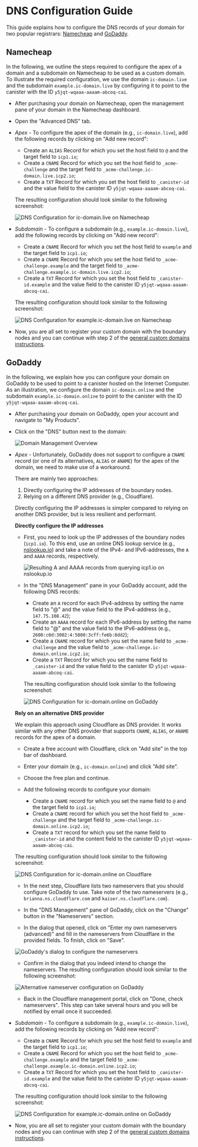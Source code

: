 # DNS Configuration Guide

This guide explains how to configure the DNS records of your domain for two popular
registrars: [Namecheap](#namecheap) and [GoDaddy](#godaddy).

## Namecheap

In the following, we outline the steps required to configure the apex of a domain and
a subdomain on Namecheap to be used as a custom domain. To illustrate the required
configuration, we use the domain `ic-domain.live` and the subdomain `example.ic-domain.live`
by configuring it to point to the canister with the ID `y5jqt-wqaaa-aaaam-abcoq-cai`.

* After purchasing your domain on Namecheap, open the management pane of your
domain in the Namecheap dashboard.

* Open the "Advanced DNS" tab.

* _Apex_ - To configure the apex of the domain (e.g., `ic-domain.live`), add the following records by
clicking on "Add new record":
  * Create an `ALIAS` Record for which you set the host field to `@` and the target field to `icp1.io`;
  * Create a `CNAME` Record for which you set the host field to `_acme-challenge` and the target field to `_acme-challenge.ic-domain.live.icp2.io`;
  * Create a `TXT` Record for which you set the host field to `_canister-id` and the value field to the canister ID `y5jqt-wqaaa-aaaam-abcoq-cai`.

  The resulting configuration should look similar to the following screenshot:

  ![DNS Configuration for `ic-domain.live` on Namecheap](namecheap-apex.png)

* _Subdomain_ - To configure a subdomain (e.g., `example.ic-domain.live`), add the following records
by clicking on "Add new record":
  * Create a `CNAME` Record for which you set the host field to `example` and the target field to `icp1.io`;
  * Create a `CNAME` Record for which you set the host field to `_acme-challenge.example` and the target field to `_acme-challenge.example.ic-domain.live.icp2.io`;
  * Create a `TXT` Record for which you set the host field to `_canister-id.example` and the value field to the canister ID `y5jqt-wqaaa-aaaam-abcoq-cai`.

  The resulting configuration should look similar to the following screenshot:

  ![DNS Configuration for `example.ic-domain.live` on Namecheap](namecheap-subdomain.png)

* Now, you are all set to register your custom domain with the boundary nodes and
you can continue with step 2 of the [general custom domains instructions](custom-domain.md#custom-domains-on-the-boundary-nodes).

## GoDaddy

In the following, we explain how you can configure your domain on GoDaddy to
be used to point to a canister hosted on the Internet Computer. As an illustration,
we configure the domain `ic-domain.online` and the subdomain `example.ic-domain.online`
to point to the canister with the ID `y5jqt-wqaaa-aaaam-abcoq-cai`.

* After purchasing your domain on GoDaddy, open your account and navigate to
"My Products".

* Click on the "DNS" button next to the domain:

    ![Domain Management Overview](godaddy-overview.png)

* _Apex_ - Unfortunately, GoDaddy does not support to configure a `CNAME` record
(or one of its alternatives, `ALIAS` or `ANAME`) for the apex of the domain, we need
to make use of a workaround.

  There are mainly two approaches:

  1. Directly configuring the IP addresses of the boundary nodes.
  1. Relying on a different DNS provider (e.g., Cloudflare).

  Directly configuring the IP addresses is simpler compared to relying on another
  DNS provider, but is less resilient and performant.

  __Directly configure the IP addresses__

  * First, you need to look up the IP addresses of the boundary nodes (`icp1.io`). To this
  end, use an online DNS lookup service (e.g., [nslookup.io](https://nslookup.io))
  and take a note of the IPv4- and IPv6-addresses, the `A` and `AAAA` records, respectively.

    ![Resulting `A` and `AAAA` records from querying `icp1.io` on nslookup.io](nslookup-results.png)

  * In the "DNS Management" pane in your GoDaddy account, add the following DNS records:

    * Create an `A` record for each IPv4-address by setting the name field
    to "@" and the value field to the IPv4-address (e.g., `147.75.108.42`);
    * Create an `AAAA` record for each IPv6-address by setting the name field
    to "@" and the value field to the IPv6-address (e.g., `2600:c0d:3002:4:5000:3cff:fe6b:8dd2`);
    * Create a `CNAME` record for which you set the name field to `_acme-challenge` and the value field to `_acme-challenge.ic-domain.online.icp2.io`;
    * Create a `TXT` Record for which you set the name field to `_canister-id` and the value field to the canister ID `y5jqt-wqaaa-aaaam-abcoq-cai`.

    The resulting configuration should look similar to the following screenshot:

    ![DNS Configuration for `ic-domain.online` on GoDaddy](godaddy-apex-ips.png)

  __Rely on an alternative DNS provider__

  We explain this approach using Cloudflare as DNS provider. It works similar
  with any other DNS provider that supports `CNAME`, `ALIAS`, or `ANAME` records
  for the apex of a domain.

    * Create a free account with Cloudflare, click on "Add site" in the top bar of dashboard.

    * Enter your domain (e.g., `ic-domain.online`) and click "Add site".

    * Choose the free plan and continue.

    * Add the following records to configure your domain:
      * Create a `CNAME` record for which you set the name field to `@` and the
      target field to `icp1.io`;
      * Create a `CNAME` record for which you set the host field to `_acme-challenge` and the target field to `_acme-challenge.ic-domain.online.icp2.io`;
      * Create a `TXT` record for which you set the name field to `_canister-id` and the content field to the canister ID `y5jqt-wqaaa-aaaam-abcoq-cai`.

    The resulting configuration should look similar to the following screenshot:

    ![DNS Configuration for `ic-domain.online` on Cloudflare](cloudflare-apex.png)

    * In the next step, Cloudflare lists two nameservers that you should configure
    GoDaddy to use. Take note of the two nameservers (e.g., `brianna.ns.cloudflare.com` and `kaiser.ns.cloudflare.com`).

    * In the "DNS Management" pane of GoDaddy, click on the "Change" button in
    the "Nameservers" section.

    * In the dialog that opened, click on "Enter my own nameservers (advanced)" and
    fill in the nameservers from Cloudflare in the provided fields. To finish, click on "Save".

    ![GoDaddy's dialog to configure the nameservers](godaddy-ns-dialog.png)

    * Confirm in the dialog that you indeed intend to change the nameservers.
    The resulting configuration should look similar to the following screenshot:

    ![Alternative nameserver configuration on GoDaddy](godaddy-ns-configured.png)

    * Back in the Cloudflare management portal, click on "Done, check nameservers".
    This step can take several hours and you will be notified by email once it
    succeeded.

* _Subdomain_ - To configure a subdomain (e.g., `example.ic-domain.live`), add the following records
by clicking on "Add new record":
  * Create a `CNAME` Record for which you set the host field to `example` and the target field to `icp1.io`;
  * Create a `CNAME` Record for which you set the host field to `_acme-challenge.example` and the target field to `_acme-challenge.example.ic-domain.online.icp2.io`;
  * Create a `TXT` Record for which you set the host field to `_canister-id.example` and the value field to the canister ID `y5jqt-wqaaa-aaaam-abcoq-cai`.

  The resulting configuration should look similar to the following screenshot:

  ![DNS Configuration for `example.ic-domain.online` on GoDaddy](godaddy-subdomain.png)

* Now, you are all set to register your custom domain with the boundary nodes and
you can continue with step 2 of the [general custom domains instructions](custom-domain.md#custom-domains-on-the-boundary-nodes).
